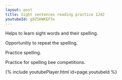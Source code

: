 ```yaml
---
layout: post
title: Sight sentences reading practice 1242
youtubeId: g9ZSKWKEF3s
---
```

 
 
Helps to learn sight words and their spelling.

Opportunitiy to repeat the spelling. 

Practice spelling. 
 
Practice for spelling bee competitions. 
 
{% include youtubePlayer.html id=page.youtubeId %}
 
 
